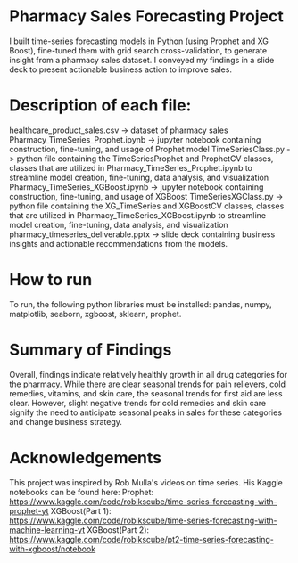 # Pharmacy Sales Forecasting Project

I built time-series forecasting models in Python (using Prophet and XG Boost), fine-tuned them with grid search cross-validation, to generate insight from a pharmacy sales dataset. I conveyed my findings in a slide deck to present actionable business action to improve sales.

# Description of each file:
healthcare_product_sales.csv -> dataset of pharmacy sales
Pharmacy_TimeSeries_Prophet.ipynb -> jupyter notebook containing construction, fine-tuning, and usage of Prophet model
TimeSeriesClass.py -> python file containing the TimeSeriesProphet and ProphetCV classes, classes that are utilized in Pharmacy_TimeSeries_Prophet.ipynb to streamline model creation, fine-tuning, data analysis, and visualization
Pharmacy_TimeSeries_XGBoost.ipynb -> jupyter notebook containing construction, fine-tuning, and usage of XGBoost
TimeSeriesXGClass.py -> python file containing the XG_TimeSeries and XGBoostCV classes, classes that are utilized in Pharmacy_TimeSeries_XGBoost.ipynb to streamline model creation, fine-tuning, data analysis, and visualization
pharmacy_timeseries_deliverable.pptx -> slide deck containing business insights and actionable recommendations from the models.
# How to run
To run, the following python libraries must be installed: pandas, numpy, matplotlib, seaborn, xgboost, sklearn, prophet. 

# Summary of Findings
Overall, findings indicate relatively healthly growth in all drug categories for the pharmacy. While there are clear seasonal trends for pain relievers, cold remedies, vitamins, and skin care, the seasonal trends for first aid are less clear. However, slight negative trends for cold remedies and skin care signify the need to anticipate seasonal peaks in sales for these categories and change business strategy.

# Acknowledgements
This project was inspired by Rob Mulla's videos on time series. His Kaggle notebooks can be found here:
Prophet: https://www.kaggle.com/code/robikscube/time-series-forecasting-with-prophet-yt
XGBoost(Part 1): https://www.kaggle.com/code/robikscube/time-series-forecasting-with-machine-learning-yt
XGBoost(Part 2): https://www.kaggle.com/code/robikscube/pt2-time-series-forecasting-with-xgboost/notebook

